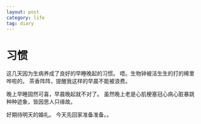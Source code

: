 ```yaml
---
layout: post
category: life
tag: diary
---
```


习惯
===

这几天因为生病养成了良好的早睡晚起的习惯。
唔。生物钟被活生生的打的稀里哗啦的。
茶香阵阵，提醒我这样的早晨不能被浪费。

晚上早睡固然可喜，早晨晚起就不对了。
虽然晚上老是心肌梗塞冠心病心脏暴跳种种迹象，皆因思人只缘故。

好期待明天的婚礼。
今天先回家准备准备。。
